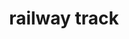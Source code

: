 ---
layout: smileys&emotion
title: railway track
emoji: railway_track
permalink: 🛤.html
image: assets/img/3moji/railway_track.png
---